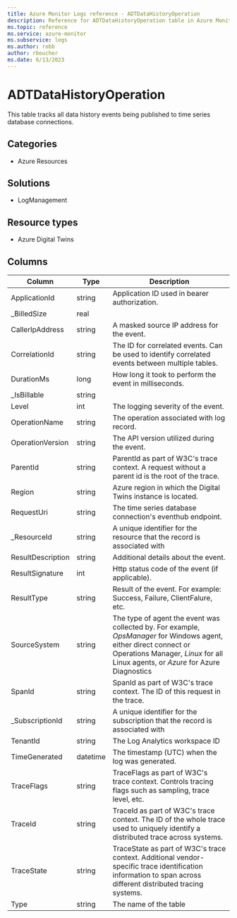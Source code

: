 ```yaml
---
title: Azure Monitor Logs reference - ADTDataHistoryOperation
description: Reference for ADTDataHistoryOperation table in Azure Monitor Logs.
ms.topic: reference
ms.service: azure-monitor
ms.subservice: logs
ms.author: robb
author: rboucher
ms.date: 6/13/2023
---
```


# ADTDataHistoryOperation

 This table tracks all data history events being published to time series database connections.

## Categories

- Azure Resources
## Solutions

- LogManagement
## Resource types

- Azure Digital Twins




## Columns

| Column | Type | Description |
| --- | --- | --- |
| ApplicationId | string | Application ID used in bearer authorization. |
| _BilledSize | real |  |
| CallerIpAddress | string | A masked source IP address for the event. |
| CorrelationId | string | The ID for correlated events. Can be used to identify correlated events between multiple tables. |
| DurationMs | long | How long it took to perform the event in milliseconds. |
| _IsBillable | string |  |
| Level | int | The logging severity of the event. |
| OperationName | string | The operation associated with log record. |
| OperationVersion | string | The API version utilized during the event. |
| ParentId | string | ParentId as part of W3C's trace context. A request without a parent id is the root of the trace. |
| Region | string | Azure region in which the Digital Twins instance is located. |
| RequestUri | string | The time series database connection's eventhub endpoint. |
| _ResourceId | string | A unique identifier for the resource that the record is associated with |
| ResultDescription | string | Additional details about the event. |
| ResultSignature | int | Http status code of the event (if applicable). |
| ResultType | string | Result of the event. For example: Success, Failure, ClientFalure, etc. |
| SourceSystem | string | The type of agent the event was collected by. For example, *OpsManager* for Windows agent, either direct connect or Operations Manager, *Linux* for all Linux agents, or *Azure* for Azure Diagnostics |
| SpanId | string | SpanId as part of W3C's trace context. The ID of this request in the trace. |
| _SubscriptionId | string | A unique identifier for the subscription that the record is associated with |
| TenantId | string | The Log Analytics workspace ID |
| TimeGenerated | datetime | The timestamp (UTC) when the log was generated. |
| TraceFlags | string | TraceFlags as part of W3C's trace context. Controls tracing flags such as sampling, trace level, etc. |
| TraceId | string | TraceId as part of W3C's trace context. The ID of the whole trace used to uniquely identify a distributed trace across systems. |
| TraceState | string | TraceState as part of W3C's trace context. Additional vendor-specific trace identification information to span across different distributed tracing systems. |
| Type | string | The name of the table |

